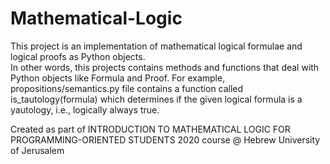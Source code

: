 # Mathematical-Logic

This project is an implementation of mathematical logical formulae and logical proofs as Python objects. <br />
In other words, this projects contains methods and functions that deal with Python objects like Formula and Proof.
For example, propositions/semantics.py file contains a function called is_tautology(formula) which determines if the given logical formula is a yautology, i.e., logically always true.

Created as part of INTRODUCTION TO MATHEMATICAL LOGIC FOR PROGRAMMING-ORIENTED STUDENTS 2020 course @ Hebrew University of Jerusalem 
